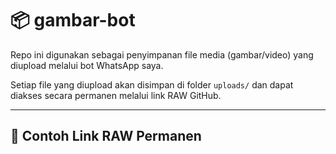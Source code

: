 # 📦 gambar-bot

Repo ini digunakan sebagai penyimpanan file media (gambar/video) yang diupload melalui bot WhatsApp saya.

Setiap file yang diupload akan disimpan di folder `uploads/` dan dapat diakses secara permanen melalui link RAW GitHub.

---

## 🔗 Contoh Link RAW Permanen
